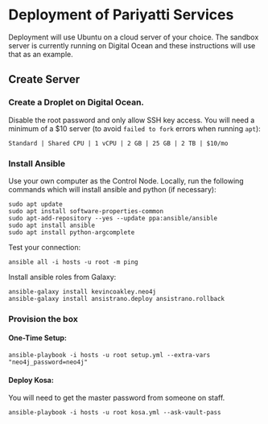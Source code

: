 # Deployment of Pariyatti Services

Deployment will use Ubuntu on a cloud server of your choice. The sandbox server is currently running on Digital Ocean and these instructions will use that as an example.

## Create Server

### Create a Droplet on Digital Ocean.

Disable the root password and only allow SSH key access. You will need a minimum of a $10 server (to avoid `failed to fork` errors when running `apt`):

`Standard | Shared CPU | 1 vCPU | 2 GB | 25 GB | 2 TB | $10/mo`


### Install Ansible

Use your own computer as the Control Node. Locally, run the following commands which will install ansible and python (if necessary):

```
sudo apt update
sudo apt install software-properties-common
sudo apt-add-repository --yes --update ppa:ansible/ansible
sudo apt install ansible
sudo apt install python-argcomplete
```

Test your connection:

```
ansible all -i hosts -u root -m ping
```

Install ansible roles from Galaxy:

```
ansible-galaxy install kevincoakley.neo4j
ansible-galaxy install ansistrano.deploy ansistrano.rollback
```

### Provision the box

#### One-Time Setup:

```
ansible-playbook -i hosts -u root setup.yml --extra-vars "neo4j_password=neo4j"
```

#### Deploy Kosa:

You will need to get the master password from someone on staff.

```
ansible-playbook -i hosts -u root kosa.yml --ask-vault-pass
```
